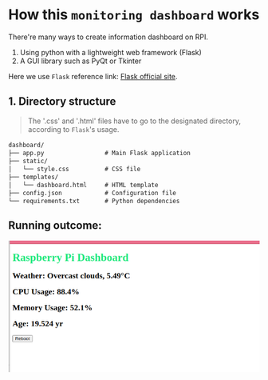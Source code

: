 # How this `monitoring dashboard` works

There're many ways to create information dashboard on RPI.

1. Using python with a lightweight web framework (Flask)
2. A GUI library such as PyQt or Tkinter

Here we use `Flask` reference link: [Flask official site]().

## 1. Directory structure

> The '.css' and '.html' files have to go to the designated directory, according to `Flask`'s usage.

```
dashboard/
├── app.py                 # Main Flask application
├── static/
│   └── style.css          # CSS file
├── templates/
│   └── dashboard.html     # HTML template
├── config.json            # Configuration file
└── requirements.txt       # Python dependencies

```

## Running outcome:

![alt text](./document_media/dashboard_example.png)
